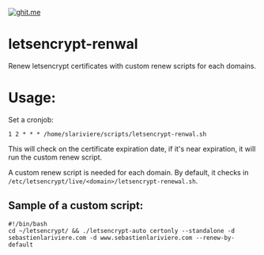 [![ghit.me](https://ghit.me/badge.svg?repo=slariviere/letsencrypt-renwal)](https://ghit.me/repo/slariviere/letsencrypt-renwal)

# letsencrypt-renwal
Renew letsencrypt certificates with custom renew scripts for each domains.

# Usage:
Set a cronjob:
```
1 2 * * * /home/slariviere/scripts/letsencrypt-renwal.sh
```
This will check on the certificate expiration date, if it's near expiration, it will run the custom renew script.

A custom renew script is needed for each domain. By default, it checks in `/etc/letsencrypt/live/<domain>/letsencrypt-renewal.sh`.

## Sample of a custom script:
```
#!/bin/bash
cd ~/letsencrypt/ && ./letsencrypt-auto certonly --standalone -d sebastienlariviere.com -d www.sebastienlariviere.com --renew-by-default
```
